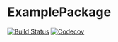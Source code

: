 # ExamplePackage

[![Build Status](https://travis-ci.com/zouhx11/ExamplePackage.jl.svg?branch=master)](https://travis-ci.com/zouhx11/ExamplePackage.jl)
[![Codecov](https://codecov.io/gh/zouhx11/ExamplePackage.jl/branch/master/graph/badge.svg)](https://codecov.io/gh/zouhx11/ExamplePackage.jl)
